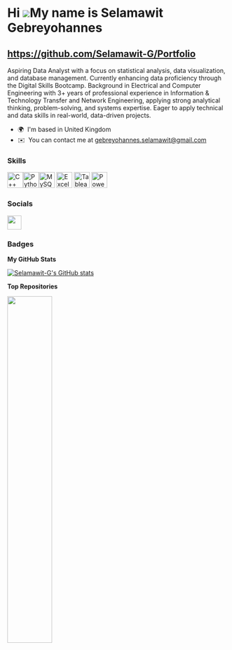 Hi ![](https://user-images.githubusercontent.com/18350557/176309783-0785949b-9127-417c-8b55-ab5a4333674e.gif)My name is Selamawit Gebreyohannes
===============================================================================================================================================

https://github.com/Selamawit-G/Portfolio
---------------------

Aspiring Data Analyst with a focus on statistical analysis, data visualization, and database management. Currently enhancing data proficiency through the Digital Skills Bootcamp. Background in Electrical and Computer Engineering with 3+ years of professional experience in Information & Technology Transfer and Network Engineering, applying strong analytical thinking, problem-solving, and systems expertise. Eager to apply technical and data skills in real-world, data-driven projects.

* 🌍  I'm based in United Kingdom
* ✉️  You can contact me at [gebreyohannes.selamawit@gmail.com](mailto:gebreyohannes.selamawit@gmail.com)

### Skills


<p align="left">
<a href="https://docs.microsoft.com/en-us/cpp/?view=msvc-170" target="_blank" rel="noreferrer"><img src="https://raw.githubusercontent.com/danielcranney/readme-generator/main/public/icons/skills/cplusplus-colored.svg" width="36" height="36" alt="C++" /></a><a href="https://www.python.org/" target="_blank" rel="noreferrer"><img src="https://raw.githubusercontent.com/danielcranney/readme-generator/main/public/icons/skills/python-colored.svg" width="36" height="36" alt="Python" /></a><a href="https://www.mysql.com/" target="_blank" rel="noreferrer"><img src="https://raw.githubusercontent.com/danielcranney/readme-generator/main/public/icons/skills/mysql-colored.svg" width="36" height="36" alt="MySQL" /></a>
<!-- Working Excel, Tableau, Power BI icons -->
<a href="https://www.microsoft.com/en-us/microsoft-365/excel" target="_blank"><img src="https://img.icons8.com/color/48/000000/microsoft-excel-2019--v1.png" width="36" height="36" alt="Excel" /></a>
<a href="https://www.tableau.com/" target="_blank"><img src="https://img.icons8.com/color/48/000000/tableau-software.png" width="36" height="36" alt="Tableau" /></a>
<a href="https://powerbi.microsoft.com/" target="_blank"><img src="https://img.icons8.com/color/48/000000/power-bi.png" width="36" height="36" alt="Power BI" /></a>
</p>


### Socials

<p align="left"> <a href="https://www.github.com/Selamawit-G" target="_blank" rel="noreferrer"> <picture> <source media="(prefers-color-scheme: dark)" srcset="https://raw.githubusercontent.com/danielcranney/readme-generator/main/public/icons/socials/github-dark.svg" /> <source media="(prefers-color-scheme: light)" srcset="https://raw.githubusercontent.com/danielcranney/readme-generator/main/public/icons/socials/github.svg" /> <img src="https://raw.githubusercontent.com/danielcranney/readme-generator/main/public/icons/socials/github.svg" width="32" height="32" /> </picture> </a></p>

### Badges

<b>My GitHub Stats</b>

<a href="http://www.github.com/Selamawit-G"><img src="https://github-readme-stats.vercel.app/api?username=Selamawit-G&show_icons=true&hide=&count_private=true&title_color=0891b2&text_color=ffffff&icon_color=0891b2&bg_color=1c1917&hide_border=true&show_icons=true" alt="Selamawit-G's GitHub stats" /></a>

<b>Top Repositories</b>

<div width="100%" align="center"><a href="https://github.com/Selamawit-G/portfolio" align="left"><img align="left" width="45%" src="https://github-readme-stats.vercel.app/api/pin/?username=Selamawit-G&repo=portfolio&title_color=0891b2&text_color=ffffff&icon_color=0891b2&bg_color=1c1917&hide_border=true&locale=en" /></a></div><br /><br /><br /><br /><br /><br /><br />
